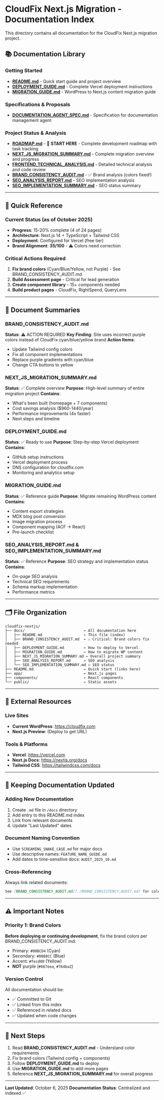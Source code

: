 # CloudFix Next.js Migration - Documentation Index

This directory contains all documentation for the CloudFix Next.js migration project.

## 📚 Documentation Library

### Getting Started
- **[README.md](../README.md)** - Quick start guide and project overview
- **[DEPLOYMENT_GUIDE.md](./DEPLOYMENT_GUIDE.md)** - Complete Vercel deployment instructions
- **[MIGRATION_GUIDE.md](./MIGRATION_GUIDE.md)** - WordPress to Next.js content migration guide

### Specifications & Proposals
- **[DOCUMENTATION_AGENT_SPEC.md](./DOCUMENTATION_AGENT_SPEC.md)** - Specification for documentation management agent

### Project Status & Analysis
- **[ROADMAP.md](./ROADMAP.md)** - 📍 **START HERE** - Complete development roadmap with task tracking
- **[NEXT_JS_MIGRATION_SUMMARY.md](./NEXT_JS_MIGRATION_SUMMARY.md)** - Complete migration overview and progress
- **[FRONTEND_TECHNICAL_ANALYSIS.md](./FRONTEND_TECHNICAL_ANALYSIS.md)** - Detailed technical analysis and code review
- **[BRAND_CONSISTENCY_AUDIT.md](./BRAND_CONSISTENCY_AUDIT.md)** - ✅ Brand analysis (colors fixed!)
- **[SEO_ANALYSIS_REPORT.md](./SEO_ANALYSIS_REPORT.md)** - SEO implementation analysis
- **[SEO_IMPLEMENTATION_SUMMARY.md](./SEO_IMPLEMENTATION_SUMMARY.md)** - SEO status summary

---

## 🎯 Quick Reference

### Current Status (as of October 2025)
- **Progress**: 15-20% complete (4 of 24 pages)
- **Architecture**: Next.js 14 + TypeScript + Tailwind CSS
- **Deployment**: Configured for Vercel (free tier)
- **Brand Alignment**: **35/100** - ⚠️ Colors need correction

### Critical Actions Required
1. **Fix brand colors** (Cyan/Blue/Yellow, not Purple) - See BRAND_CONSISTENCY_AUDIT.md
2. **Build Assessment page** - Critical for lead generation
3. **Create component library** - 15+ components needed
4. **Build product pages** - CloudFix, RightSpend, QueryLens

---

## 📖 Document Summaries

### BRAND_CONSISTENCY_AUDIT.md
**Status**: ⚠️ ACTION REQUIRED
**Key Finding**: Site uses incorrect purple colors instead of CloudFix cyan/blue/yellow brand
**Action Items**:
- Update Tailwind config colors
- Fix all component implementations
- Replace purple gradients with cyan/blue
- Change CTA buttons to yellow

### NEXT_JS_MIGRATION_SUMMARY.md
**Status**: ✅ Complete overview
**Purpose**: High-level summary of entire migration project
**Contains**:
- What's been built (homepage + 7 components)
- Cost savings analysis ($960-1440/year)
- Performance improvements (4x faster)
- Next steps and timeline

### DEPLOYMENT_GUIDE.md
**Status**: ✅ Ready to use
**Purpose**: Step-by-step Vercel deployment
**Contains**:
- GitHub setup instructions
- Vercel deployment process
- DNS configuration for cloudfix.com
- Monitoring and analytics setup

### MIGRATION_GUIDE.md
**Status**: ✅ Reference guide
**Purpose**: Migrate remaining WordPress content
**Contains**:
- Content export strategies
- MDX blog post conversion
- Image migration process
- Component mapping (ACF → React)
- Pre-launch checklist

### SEO_ANALYSIS_REPORT.md & SEO_IMPLEMENTATION_SUMMARY.md
**Status**: ✅ Reference
**Purpose**: SEO strategy and implementation status
**Contains**:
- On-page SEO analysis
- Technical SEO requirements
- Schema markup implementation
- Performance metrics

---

## 🗂️ File Organization

```
cloudfix-nextjs/
├── docs/                           ← All documentation here
│   ├── README.md                   ← This file (index)
│   ├── BRAND_CONSISTENCY_AUDIT.md  ← ⚠️ Critical: Brand colors fix needed
│   ├── DEPLOYMENT_GUIDE.md         ← How to deploy to Vercel
│   ├── MIGRATION_GUIDE.md          ← How to migrate WP content
│   ├── NEXT_JS_MIGRATION_SUMMARY.md ← Overall project summary
│   ├── SEO_ANALYSIS_REPORT.md      ← SEO analysis
│   └── SEO_IMPLEMENTATION_SUMMARY.md ← SEO status
├── README.md                       ← Quick start (links here)
├── app/                            ← Next.js pages
├── components/                     ← React components
└── public/                         ← Static assets
```

---

## 🔗 External Resources

### Live Sites
- **Current WordPress**: https://cloudfix.com
- **Next.js Preview**: (Deploy to get URL)

### Tools & Platforms
- **Vercel**: https://vercel.com
- **Next.js Docs**: https://nextjs.org/docs
- **Tailwind CSS**: https://tailwindcss.com/docs

---

## 📝 Keeping Documentation Updated

### Adding New Documentation
1. Create `.md` file in `/docs` directory
2. Add entry to this README.md index
3. Link from relevant documents
4. Update "Last Updated" dates

### Document Naming Convention
- Use `SCREAMING_SNAKE_CASE.md` for major docs
- Use descriptive names: `FEATURE_NAME_GUIDE.md`
- Add dates to time-sensitive docs: `AUDIT_2025_10.md`

### Cross-Referencing
Always link related documents:
```markdown
See [BRAND_CONSISTENCY_AUDIT.md](./BRAND_CONSISTENCY_AUDIT.md) for color specifications.
```

---

## ⚠️ Important Notes

### Priority 1: Brand Colors
**Before deploying or continuing development**, fix the brand colors per BRAND_CONSISTENCY_AUDIT.md:
- Primary: `#00BCD4` (Cyan)
- Secondary: `#0088CC` (Blue)
- Accent: `#fecd00` (Yellow)
- **NOT** purple (`#667eea`, `#764ba2`)

### Version Control
All documentation should be:
- ✅ Committed to Git
- ✅ Linked from this index
- ✅ Referenced in related docs
- ✅ Updated when code changes

---

## 🎯 Next Steps

1. Read **BRAND_CONSISTENCY_AUDIT.md** - Understand color requirements
2. Fix brand colors (Tailwind config + components)
3. Follow **DEPLOYMENT_GUIDE.md** to deploy
4. Use **MIGRATION_GUIDE.md** to add more pages
5. Reference **NEXT_JS_MIGRATION_SUMMARY.md** for overall progress

---

**Last Updated**: October 6, 2025
**Documentation Status**: Centralized and indexed ✅
